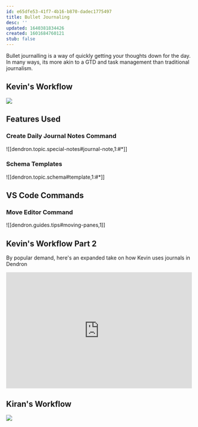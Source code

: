 ```yaml
---
id: e65dfe53-41f7-4b16-b870-dadec1775497
title: Bullet Journaling
desc: ''
updated: 1640381834426
created: 1601684760121
stub: false
---
```

Bullet journalling is a way of quickly getting your thoughts down for the day. In many ways, its more akin to a GTD and task management than traditional journalism. 

## Kevin's Workflow

<a href="https://www.loom.com/share/d710f69972f8418eb0fdb029e19c3b02"> 
<img style="" src="https://cdn.loom.com/sessions/thumbnails/d710f69972f8418eb0fdb029e19c3b02-with-play.gif"> </a>

## Features Used

### Create Daily Journal Notes Command

![[dendron.topic.special-notes#journal-note,1:#*]]

### Schema Templates

![[dendron.topic.schema#template,1:#*]]

## VS Code Commands

### Move Editor Command

![[dendron.guides.tips#moving-panes,1]]

## Kevin's Workflow Part 2

By popular demand, here's an expanded take on how Kevin uses journals in Dendron

<div style="position: relative; padding-bottom: 62.5%; height: 0;"><iframe src="https://www.loom.com/embed/e544f84381784a2188a57dc657f72017" frameborder="0" webkitallowfullscreen mozallowfullscreen allowfullscreen style="position: absolute; top: 0; left: 0; width: 100%; height: 100%;"></iframe></div>

## Kiran's Workflow

<a href="https://www.loom.com/share/de5863520ba84b04a1980ddd317be9a8">
<img style="" src="https://cdn.loom.com/sessions/thumbnails/de5863520ba84b04a1980ddd317be9a8-with-play.gif"> </a>
